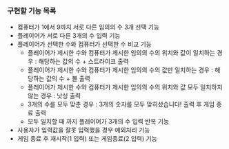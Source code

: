 ### 구현할 기능 목록

- 컴퓨터가 1에서 9까지 서로 다른 임의의 수 3개 선택 기능
- 플레이어가 서로 다른 3개의 수 입력 기능
- 플레이어가 선택한 수와 컴퓨터가 선택한 수 비교 기능
  - 플레이어가 제시한 수와 컴퓨터가 제시한 임의의 수의 위치와 값이 일치하는 경우 : 해당하는 값의 수 + 스트라이크 출력
  - 플레이어가 제시한 수와 컴퓨터가 제시한 임의의 수의 값만 일치하는 경우 : 해당하는 값의 수 + 볼 출력
  - 플레이어가 제시한 수와 컴퓨터가 제시한 임의의 수의 위치와 값 모두 일치하지 않는 경우 : 낫싱 출력
  - 3개의 수를 모두 맞춘 경우 : 3개의 숫자를 모두 맞히셨습니다! 출력 후 게임 종료 출력
  - 모두 일치할 때 까지 플레이어가 3개의 수 입력 반복 기능
- 사용자가 입력값을 잘못 입력했을 경우 예외처리 기능
- 게임 종료 후 재시작(1 입력) 또는 게임종료(2 입력) 기능
